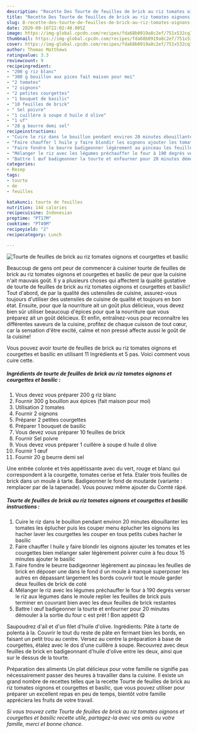 ```yaml
---
description: "Recette Des Tourte de feuilles de brick au riz tomates oignons et courgettes et basilic"
title: "Recette Des Tourte de feuilles de brick au riz tomates oignons et courgettes et basilic"
slug: 8-recette-des-tourte-de-feuilles-de-brick-au-riz-tomates-oignons-et-courgettes-et-basilic
date: 2020-09-16T22:02:48.805Z
image: https://img-global.cpcdn.com/recipes/fda68b0919a8c2ef/751x532cq70/tourte-de-feuilles-de-brick-au-riz-tomates-oignons-et-courgettes-et-basilic-photo-principale-de-la-recette.jpg
thumbnail: https://img-global.cpcdn.com/recipes/fda68b0919a8c2ef/751x532cq70/tourte-de-feuilles-de-brick-au-riz-tomates-oignons-et-courgettes-et-basilic-photo-principale-de-la-recette.jpg
cover: https://img-global.cpcdn.com/recipes/fda68b0919a8c2ef/751x532cq70/tourte-de-feuilles-de-brick-au-riz-tomates-oignons-et-courgettes-et-basilic-photo-principale-de-la-recette.jpg
author: Thomas Matthews
ratingvalue: 3.3
reviewcount: 9
recipeingredient:
- "200 g riz blanc"
- "300 g bouillon aux pices fait maison pour moi"
- "2 tomates"
- "2 oignons"
- "2 petites courgettes"
- "1 bouquet de basilic"
- "10 feuilles de brick"
- " Sel poivre"
- "1 cuillère à soupe d huile d olive"
- "1 uf"
- "20 g beurre demi sel"
recipeinstructions:
- "Cuire le riz dans le bouillon pendant environ 20 minutes ébouillanter les tomates les éplucher puis les couper menu éplucher les oignons les hacher laver les courgettes les couper en tous petits cubes hacher le basilic"
- "Faire chauffer l huile y faire blondir les oignons ajouter les tomates et les courgettes bien mélanger saler légèrement poivrer cuire à feu doux 15 minutes ajouter le basilic"
- "Faire fondre le beurre badigeonner légèrement au pinceau les feuilles de brick en déposer une dans le fond d un moule à manqué superposer les autres en dépassant largement les bords couvrir tout le moule garder deux feuilles de brick de coté"
- "Mélanger le riz avec les légumes préchauffer le four à 190 degrés verser le riz aux légumes dans le moule replier les feuilles de brick puis terminer en couvrant bien avec les deux feuilles de brick restantes"
- "Battre l œuf badigeonner la tourte et enfourner pour 20 minutes démouler à la sortie du four c est prêt ! Bon appétit 😋"
categories:
- Resep
tags:
- tourte
- de
- feuilles

katakunci: tourte de feuilles 
nutrition: 144 calories
recipecuisine: Indonesian
preptime: "PT17M"
cooktime: "PT49M"
recipeyield: "2"
recipecategory: Lunch

---
```



![Tourte de feuilles de brick au riz tomates oignons et courgettes et basilic](https://img-global.cpcdn.com/recipes/fda68b0919a8c2ef/751x532cq70/tourte-de-feuilles-de-brick-au-riz-tomates-oignons-et-courgettes-et-basilic-photo-principale-de-la-recette.jpg)

Beaucoup de gens ont peur de commencer à cuisiner tourte de feuilles de brick au riz tomates oignons et courgettes et basilic de peur que la cuisine n'ait mauvais goût. Il y a plusieurs choses qui affectent la qualité gustative de tourte de feuilles de brick au riz tomates oignons et courgettes et basilic! Tout d'abord, de par la qualité des ustensiles de cuisine, assurez-vous toujours d'utiliser des ustensiles de cuisine de qualité et toujours en bon état. Ensuite, pour que la nourriture ait un goût plus délicieux, vous devez bien sûr utiliser beaucoup d'épices pour que la nourriture que vous préparez ait un goût délicieux. Et enfin, entraînez-vous pour reconnaître les différentes saveurs de la cuisine, profitez de chaque cuisson de tout cœur, car la sensation d'être excité, calme et non pressé affecte aussi le goût de la cuisine!

<!--inarticleads1-->

Vous pouvez avoir tourte de feuilles de brick au riz tomates oignons et courgettes et basilic en utilisant 11 Ingrédients et 5 pas. Voici comment vous cuire cette.

##### Ingrédients de tourte de feuilles de brick au riz tomates oignons et courgettes et basilic :

1. Vous devez vous préparer 200 g riz blanc
1. Fournir 300 g bouillon aux épices (fait maison pour moi)
1. Utilisation 2 tomates
1. Fournir 2 oignons
1. Préparer 2 petites courgettes
1. Préparer 1 bouquet de basilic
1. Vous devez vous préparer 10 feuilles de brick
1. Fournir  Sel poivre
1. Vous devez vous préparer 1 cuillère à soupe d huile d olive
1. Fournir 1 œuf
1. Fournir 20 g beurre demi sel


Une entrée colorée et très appétissante avec du vert, rouge et blanc qui correspondent à la courgette, tomates cerise et feta. Etaler trois feuilles de brick dans un moule à tarte. Badigeonner le fond de moutarde (variante : remplacer par de la tapenade). Vous pouvez même ajouter du Comté râpé. 

<!--inarticleads2-->

##### Tourte de feuilles de brick au riz tomates oignons et courgettes et basilic instructions :

1. Cuire le riz dans le bouillon pendant environ 20 minutes ébouillanter les tomates les éplucher puis les couper menu éplucher les oignons les hacher laver les courgettes les couper en tous petits cubes hacher le basilic
1. Faire chauffer l huile y faire blondir les oignons ajouter les tomates et les courgettes bien mélanger saler légèrement poivrer cuire à feu doux 15 minutes ajouter le basilic
1. Faire fondre le beurre badigeonner légèrement au pinceau les feuilles de brick en déposer une dans le fond d un moule à manqué superposer les autres en dépassant largement les bords couvrir tout le moule garder deux feuilles de brick de coté
1. Mélanger le riz avec les légumes préchauffer le four à 190 degrés verser le riz aux légumes dans le moule replier les feuilles de brick puis terminer en couvrant bien avec les deux feuilles de brick restantes
1. Battre l œuf badigeonner la tourte et enfourner pour 20 minutes démouler à la sortie du four c est prêt ! Bon appétit 😋


Saupoudrez d&#39;ail et d&#39;un filet d&#39;huile d&#39;olive. Ingrédients: Pâte à tarte de polenta à la. Couvrir le tout du reste de pâte en fermant bien les bords, en faisant un petit trou au centre. Versez au centre la préparation à base de courgettes, étalez avec le dos d&#39;une cuillère à soupe. Recouvrez avec deux feuilles de brick en badigeonnant d&#39;huile d&#39;olive entre les deux, ainsi que sur le dessus de la tourte. 

<!--inarticleads1-->

<p>
Préparation des aliments Un plat délicieux pour votre famille ne signifie pas nécessairement passer des heures à travailler dans la cuisine. Il existe un grand nombre de recettes telles que la recette Tourte de feuilles de brick au riz tomates oignons et courgettes et basilic, que vous pouvez utiliser pour préparer un excellent repas en peu de temps, bientôt votre famille appréciera les fruits de votre travail.
</p>

<p>
<i>Si vous trouvez cette Tourte de feuilles de brick au riz tomates oignons et courgettes et basilic recette utile, partagez-la avec vos amis ou votre famille, merci et bonne chance.</i>
</p>
